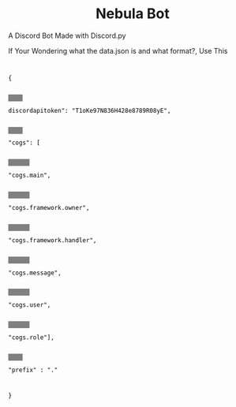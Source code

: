 <h1 align=center>Nebula Bot</h1>
<body><p>A Discord Bot Made with Discord.py</p>
<p>If Your Wondering what the data.json is and what format?, Use This</p>
<code style="color: black;background: grey">
<p>{</p>
    <p>discordapitoken": "T1oKe97N836H428e8789R08yE",</p>
    <p>"cogs": [</p>
      <p>"cogs.main",</p>
      <p>"cogs.framework.owner",</p>
      <p>"cogs.framework.handler",</p>
      <p>"cogs.message",</p>
      <p>"cogs.user",</p>
      <p>"cogs.role"],</p>
    <p>"prefix" : "."</p>
<p>}</p>
</code>

</body>